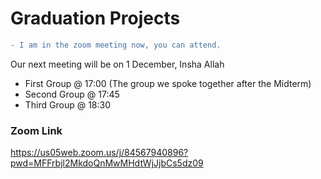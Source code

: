 
# Graduation Projects

```diff
- I am in the zoom meeting now, you can attend.
```

Our next meeting will be on 1 December, Insha Allah 
- First Group @ 17:00 (The group we spoke together after the Midterm)
- Second Group @ 17:45
- Third Group @ 18:30

### Zoom Link
https://us05web.zoom.us/j/84567940896?pwd=MFFrbjl2MkdoQnMwMHdtWjJjbCs5dz09
